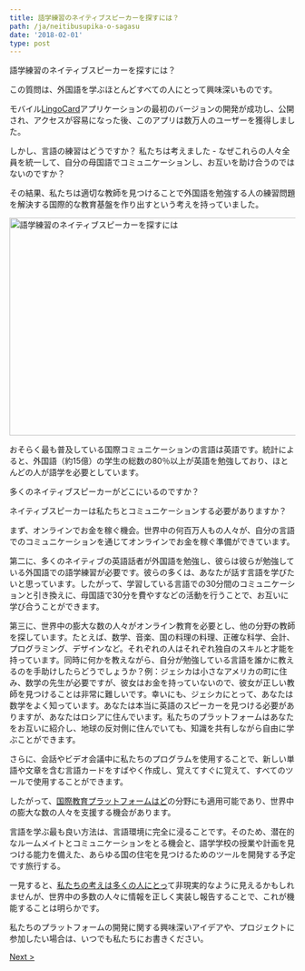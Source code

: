 ```yaml
---
title: 語学練習のネイティブスピーカーを探すには？
path: /ja/neitibusupika-o-sagasu
date: '2018-02-01'
type: post
---
```


語学練習のネイティブスピーカーを探すには？

この質問は、外国語を学ぶほとんどすべての人にとって興味深いものです。

モバイル<a href="https://lingocard.com" target="_blank" rel="noopener">LingoCard</a>アプリケーションの最初のバージョンの開発が成功し、公開され、アクセスが容易になった後、このアプリは数万人のユーザーを獲得しました。

しかし、言語の練習はどうですか？ 私たちは考えました - なぜこれらの人々全員を統一して、自分の母国語でコミュニケーションし、お互いを助け合うのではないのですか？

その結果、私たちは適切な教師を見つけることで外国語を勉強する人の練習問題を解決する国際的な教育基盤を作り出すという考えを持っていました。

<img class="aligncenter wp-image-78 size-full" src="../images/platform/social-network.jpg" alt="語学練習のネイティブスピーカーを探すには" width="628" height="383" />

おそらく最も普及している国際コミュニケーションの言語は英語です。統計によると、外国語（約15億）の学生の総数の80％以上が英語を勉強しており、ほとんどの人が語学を必要としています。

多くのネイティブスピーカーがどこにいるのですか？

ネイティブスピーカーは私たちとコミュニケーションする必要がありますか？

まず、オンラインでお金を稼ぐ機会。世界中の何百万人もの人々が、自分の言語でのコミュニケーションを通じてオンラインでお金を稼ぐ準備ができています。

第二に、多くのネイティブの英語話者が外国語を勉強し、彼らは彼らが勉強している外国語での語学練習が必要です。彼らの多くは、あなたが話す言語を学びたいと思っています。したがって、学習している言語での30分間のコミュニケーションと引き換えに、母国語で30分を費やすなどの活動を行うことで、お互いに学び合うことができます。

第三に、世界中の膨大な数の人々がオンライン教育を必要とし、他の分野の教師を探しています。たとえば、数学、音楽、国の料理の料理、正確な科学、会計、プログラミング、デザインなど。それぞれの人はそれぞれ独自のスキルと才能を持っています。同時に何かを教えながら、自分が勉強している言語を誰かに教えるのを手助けしたらどうでしょうか？例：ジェシカは小さなアメリカの町に住み、数学の先生が必要ですが、彼女はお金を持っていないので、彼女が正しい教師を見つけることは非常に難しいです。幸いにも、ジェシカにとって、あなたは数学をよく知っています。あなたは本当に英語のスピーカーを見つける必要がありますが、あなたはロシアに住んでいます。私たちのプラットフォームはあなたをお互いに紹介し、地球の反対側に住んでいても、知識を共有しながら自由に学ぶことができます。

さらに、会話やビデオ会議中に私たちのプログラムを使用することで、新しい単語や文章を含む言語カードをすばやく作成し、覚えてすぐに覚えて、すべてのツールで使用することができます。

したがって、<a href="https://lingocard.com" target="_blank" rel="noopener">国際教育プラットフォームはど</a>の分野にも適用可能であり、世界中の膨大な数の人々を支援する機会があります。

言語を学ぶ最も良い方法は、言語環境に完全に浸ることです。そのため、潜在的なルームメイトとコミュニケーションをとる機会と、語学学校の授業や計画を見つける能力を備えた、あらゆる国の住宅を見つけるためのツールを開発する予定です旅行する。

一見すると、<a href="/ja/?lang=ja">私たちの考えは多くの人にとっ</a>て非現実的なように見えるかもしれませんが、世界中の多数の人々に情報を正しく実装し報告することで、これが機能することは明らかです。

私たちのプラットフォームの開発に関する興味深いアイデアや、プロジェクトに参加したい場合は、いつでも私たちにお書きください。

<a href="/ja/hayaku-eigo-o-manabu-ni-wa">Next ></a>